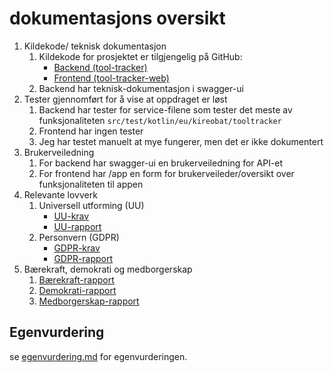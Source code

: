 # dokumentasjons oversikt

1. Kildekode/ teknisk dokumentasjon
   1. Kildekode for prosjektet er tilgjengelig på GitHub:
      - [Backend (tool-tracker)](https://github.com/Kireobat/tool-tracker/tree/master)
      - [Frontend (tool-tracker-web)](https://github.com/Kireobat/tool-tracker-web/tree/master)
   2. Backend har teknisk-dokumentasjon i swagger-ui
2. Tester gjennomført for å vise at oppdraget er løst
   1. Backend har tester for service-filene som tester det meste av funksjonaliteten `src/test/kotlin/eu/kireobat/tooltracker`
   2. Frontend har ingen tester
   3. Jeg har testet manuelt at mye fungerer, men det er ikke dokumentert
3. Brukerveiledning
   1. For backend har swagger-ui en brukerveiledning for API-et
   2. For frontend har /app en form for brukerveileder/oversikt over funksjonaliteten til appen
4. Relevante lovverk
   1. Universell utforming (UU)
      - [UU-krav](https://www.uutilsynet.no/veiledning/losningsforslag-krav/1366?f%5B0%5D=t1%3A221)
      - [UU-rapport](reports/uu.md)
   2. Personvern (GDPR)
      - [GDPR-krav](https://www.datatilsynet.no/regelverk-og-verktoy/lover-og-regler/)
      - [GDPR-rapport](reports/gdpr.md)
5. Bærekraft, demokrati og medborgerskap
   1. [Bærekraft-rapport](reports/barekraft.md)
   2. [Demokrati-rapport](reports/demokrati.md)
   3. [Medborgerskap-rapport](reports/medborgerskap.md)

## Egenvurdering

se [egenvurdering.md](./egenvurdering.md) for egenvurderingen.
